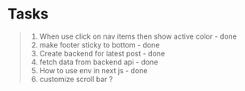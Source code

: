 # Tasks

> 1. When use click on nav items then show active color - done
> 2. make footer sticky to bottom - done
> 3. Create backend for latest post - done
> 4. fetch data from backend api - done
> 5. How to use env in next js - done
> 6. customize scroll bar ?
